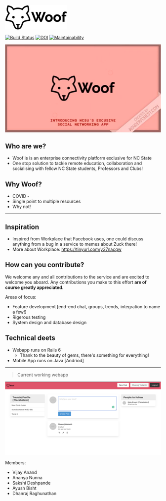 <img src="woof.png" alt="Woof!" width="200" />

[![Build Status](https://travis-ci.org/DhanrajVedanth/Woof_app.svg?branch=master)](https://travis-ci.org/DhanrajVedanth/Woof_app)
[![DOI](https://zenodo.org/badge/DOI/10.5281/zenodo.4041590.svg)](https://doi.org/10.5281/zenodo.4041590)
[![Maintainability](https://api.codeclimate.com/v1/badges/a7cbad29bf16194863e6/maintainability)](https://codeclimate.com/github/DhanrajVedanth/Woof_app/maintainability)


[![Watch the video](webapp/images/Woof_thumbnail.png)](https://youtu.be/sOLlhGcmIHo)

## Who are we?
- Woof is is an enterprise connectivity platform exclusive for NC State
- One stop solution to tackle remote education, collaboration and socialising with fellow NC State students, Professors and Clubs! 

## Why Woof? 
- COVID - 
- Single point to multiple resources 
- Why not! 
---

## Inspiration
- Inspired from Workplace that Facebook uses, one could discuss anything from a bug in a service to memes about Zuck there! 
- More about Workplace: https://tinyurl.com/y37nacqw 

## How can you contribute?

We welcome any and all contributions to the service and are excited to welcome you aboard. Any contributions you make to this effort **are of course greatly appreciated**.

Areas of focus: 
- Feature development [end-end chat, groups, trends, integration to name a few!]
- Rigerous testing 
- System design and database design

## Technical deets

- Webapp runs on Rails 6 
	- Thank to the beauty of gems, there's something for everything! 
- Mobile App runs on Java [Andriod]
---

> Current working webapp

<img src="woof_site.png" width="1000"/>

Members: 
 - Vijay Anand
 - Ananya Nunna 
 - Sakshi Deshpande
 - Ayush Bisht
 - Dhanraj Raghunathan
